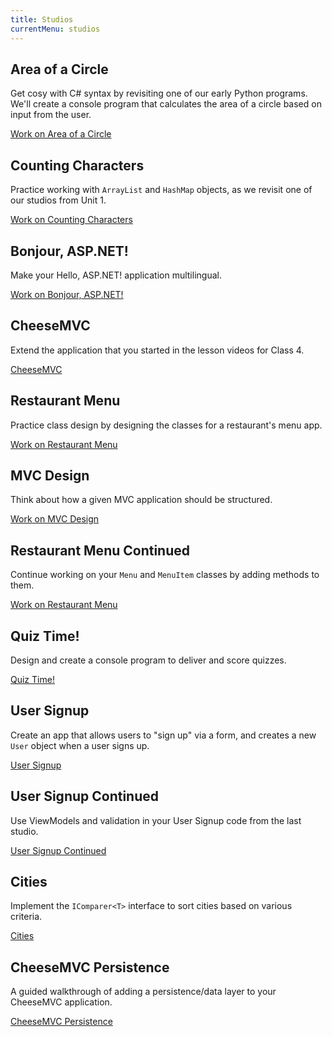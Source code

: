 ```yaml
---
title: Studios
currentMenu: studios
---
```


## Area of a Circle

Get cosy with C# syntax by revisiting one of our early Python programs. We'll create a console program that calculates the area of a circle based on input from the user.

[Work on Area of a Circle](area/)

## Counting Characters

Practice working with `ArrayList` and `HashMap` objects, as we revisit one of our studios from Unit 1.

[Work on Counting Characters](counting-characters/)

## Bonjour, ASP.NET!

Make your Hello, ASP.NET! application multilingual.

[Work on Bonjour, ASP.NET!](bonjour-asp-net/)

## CheeseMVC

Extend the application that you started in the lesson videos for Class 4.

[CheeseMVC](cheese-mvc/)

## Restaurant Menu

Practice class design by designing the classes for a restaurant's menu app.

[Work on Restaurant Menu](restaurant-menu/)

## MVC Design

Think about how a given MVC application should be structured.

[Work on MVC Design](mvc-design/)

## Restaurant Menu Continued

Continue working on your `Menu` and `MenuItem` classes by adding methods to them.

[Work on Restaurant Menu](restaurant-menu-continued/)

## Quiz Time!

Design and create a console program to deliver and score quizzes.

[Quiz Time!](quiz-time/)

## User Signup

Create an app that allows users to "sign up" via a form, and creates a new `User` object when a user signs up.

[User Signup](user-signup/)

## User Signup Continued

Use ViewModels and validation in your User Signup code from the last studio.

[User Signup Continued](user-signup-continued/)

## Cities

Implement the `IComparer<T>` interface to sort cities based on various criteria.

[Cities](cities/)

## CheeseMVC Persistence

A guided walkthrough of adding a persistence/data layer to your CheeseMVC application.

[CheeseMVC Persistence](cheese-mvc-persistent/)
